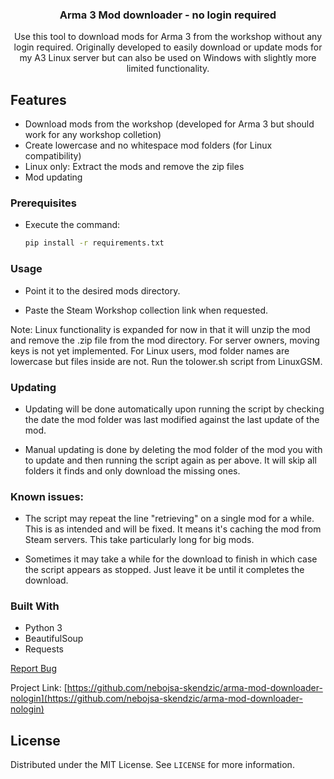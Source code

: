 
 <h3 align="center">Arma 3 Mod downloader - no login required</h3>

<p align="center">
    Use this tool to download mods for Arma 3 from the workshop without any login required. Originally developed to easily download or update mods for my A3 Linux server but can also be used on Windows with slightly more limited functionality.
<br />


## Features
* Download mods from the workshop (developed for Arma 3 but should work for any workshop colletion)
* Create lowercase and no whitespace mod folders (for Linux compatibility)
* Linux only: Extract the mods and remove the zip files
* Mod updating

### Prerequisites

* Execute the command:
  ```sh
  pip install -r requirements.txt
  ```

### Usage

* Point it to the desired mods directory.

* Paste the Steam Workshop collection link when requested.

Note: Linux functionality is expanded for now in that it will unzip the mod and remove the .zip file from the mod directory. For server owners, moving keys is not yet implemented. For Linux users, mod folder names are lowercase but files inside are not. Run the tolower.sh script from LinuxGSM.


### Updating

* Updating will be done automatically upon running the script by checking the date the mod folder was last modified against the last update of the mod.

* Manual updating is done by deleting the mod folder of the mod you with to update and then running the script again as per above. It will skip all folders it finds and only download the missing ones.

### Known issues:

* The script may repeat the line "retrieving" on a single mod for a while. This is as intended and will be fixed. It means it's caching the mod from Steam servers. This take particularly long for big mods.

* Sometimes it may take a while for the download to finish in which case the script appears as stopped. Just leave it be until it completes the download.

### Built With

* Python 3
* BeautifulSoup
* Requests

<a href="https://github.com/nebojsa-skendzic/arma-mod-downloader-nologin/issues">Report Bug</a>

Project Link: [https://github.com/nebojsa-skendzic/arma-mod-downloader-nologin](https://github.com/nebojsa-skendzic/arma-mod-downloader-nologin)


## License

Distributed under the MIT License. See `LICENSE` for more information.

